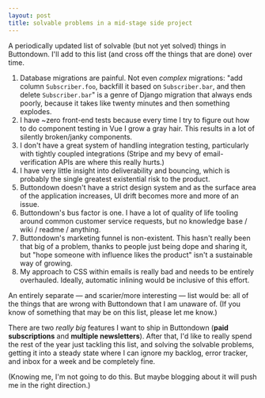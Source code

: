 ```yaml
---
layout: post
title: solvable problems in a mid-stage side project
---
```

A periodically updated list of solvable (but not yet solved) things in Buttondown.  I'll add to this list (and cross off the things that are done) over time.

1. Database migrations are painful.  Not even *complex* migrations: "add column `Subscriber.foo`, backfill it based on `Subscriber.bar`, and then delete `Subscriber.bar`" is a genre of Django migration that always ends poorly, because it takes like twenty minutes and then something explodes.
2. I have ~zero front-end tests because every time I try to figure out how to do component testing in Vue I grow a gray hair.  This results in a lot of silently broken/janky components.
3. I don't have a great system of handling integration testing, particularly with tightly coupled integrations (Stripe and my bevy of email-verification APIs are where this really hurts.)
3. I have very little insight into deliverability and bouncing, which is probably the single greatest existential risk to the product.
4. Buttondown doesn't have a strict design system and as the surface area of the application increases, UI drift becomes more and more of an issue.
5. Buttondown's bus factor is one.  I have a lot of quality of life tooling around common customer service requests, but no knowledge base / wiki / readme / anything.
6. Buttondown's marketing funnel is non-existent. This hasn't really been that big of a problem, thanks to people just being dope and sharing it, but "hope someone with influence likes the product" isn't a 
sustainable way of growing.
7. My approach to CSS within emails is really bad and needs to be entirely overhauled.  Ideally, automatic inlining would be inclusive of this effort.

An entirely separate — and scarier/more interesting — list would be: all of the things that are wrong with Buttondown that I am unaware of. (If you know of something that may be on this list, please let me know.)

There are two *really big* features I want to ship in Buttondown (**paid subscriptions** and **multiple newsletters**).  After that, I'd like to really spend the rest of the year just tackling this list, and solving the solvable problems, getting it into a steady state where I can ignore my backlog, error tracker, and inbox for a week and be completely fine.

(Knowing me, I'm not going to do this.  But maybe blogging about it will push me in the right direction.)
